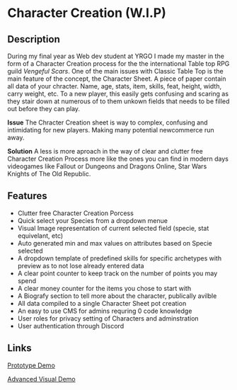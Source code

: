 # Character Creation (W.I.P)

## Description
During my final year as Web dev student at YRGO I made my master in the form of a Character Creation process for the the international
Table top RPG guild <em>Vengeful Scars</em>. One of the main issues with Classic Table Top is the main feature of the concept, the Character Sheet.
A piece of paper contain all data of your chracter. Name, age, stats, item, skills, feat, height, width, carry weight, etc. To a new player,
this easily gets confusing and scaring as they stair down at numerous of to them unkown fields that needs to be filled out before they can play.

<strong>Issue</strong>
The Chracter Creation sheet is way to complex, confusing and intimidating for new players. Making many potential newcommerce run away.

<strong>Solution</strong>
A less is more aproach in the way of clear and clutter free Character Creation Process more like the ones you can find in modern days videogames like Fallout or Dungeons and Dragons Online, Star Wars Knights of The Old Republic.


## Features
<ul>
  <li>Clutter free Character Creation Porcess</li>
  <li>Quick select your Species from a dropdown menue</li>
  <li>Visual Image representation of current selected field (specie, stat equivelant, etc)</li>
  <li>Auto generated min and max values on attributes based on Specie selected</li>
  <li>A dropdown template of predefined skills for specific archetypes with preview as to not lose already entered data</li>
  <li>A clear point counter to keep track on the number of points you may spend</li>
  <li>A clear money counter for the items you chose to start with</li>
  <li>A Biografy section to tell more about the character, publically avilble</li>
  <li>All data compiled to a single Character Sheet pot creation</li>
  <li>An easy to use CMS for admins requring 0 code knowledge</li>
  <li>User roles for privacy setting of Characters and adminstration</li>
  <li>User authentication through Discord</li>
</ul>


## Links

<a href="https://www.figma.com/proto/MoQXS9ltLnNX9KM8zvQHJZ/Character-Creation?page-id=11%3A33&node-id=27%3A3707&viewport=241%2C48%2C0.17&scaling=scale-down&starting-point-node-id=27%3A3707">Prototype Demo</a>

<a href="http://vengefulscars.com/wip/CharacterCreation/user.php/" target="_blank">Advanced Visual Demo</a>
